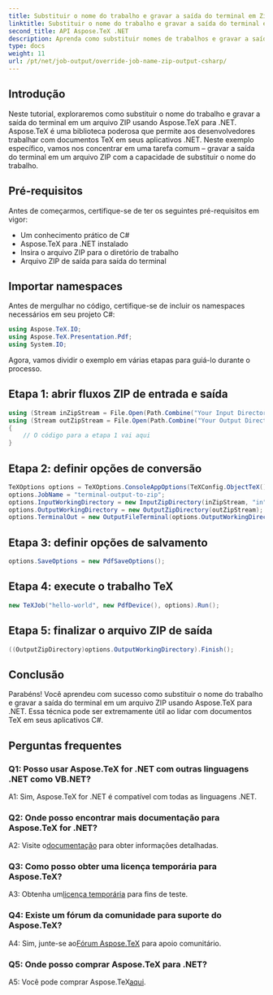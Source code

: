 ```yaml
---
title: Substituir o nome do trabalho e gravar a saída do terminal em Zip (C#)
linktitle: Substituir o nome do trabalho e gravar a saída do terminal em Zip (C#)
second_title: API Aspose.TeX .NET
description: Aprenda como substituir nomes de trabalhos e gravar a saída do terminal em um arquivo ZIP usando Aspose.TeX para .NET. Guia passo a passo com exemplos de C#.
type: docs
weight: 11
url: /pt/net/job-output/override-job-name-zip-output-csharp/
---
```

## Introdução

Neste tutorial, exploraremos como substituir o nome do trabalho e gravar a saída do terminal em um arquivo ZIP usando Aspose.TeX para .NET. Aspose.TeX é uma biblioteca poderosa que permite aos desenvolvedores trabalhar com documentos TeX em seus aplicativos .NET. Neste exemplo específico, vamos nos concentrar em uma tarefa comum – gravar a saída do terminal em um arquivo ZIP com a capacidade de substituir o nome do trabalho.

## Pré-requisitos

Antes de começarmos, certifique-se de ter os seguintes pré-requisitos em vigor:

- Um conhecimento prático de C#
- Aspose.TeX para .NET instalado
- Insira o arquivo ZIP para o diretório de trabalho
- Arquivo ZIP de saída para saída do terminal

## Importar namespaces

Antes de mergulhar no código, certifique-se de incluir os namespaces necessários em seu projeto C#:

```csharp
using Aspose.TeX.IO;
using Aspose.TeX.Presentation.Pdf;
using System.IO;
```

Agora, vamos dividir o exemplo em várias etapas para guiá-lo durante o processo.

## Etapa 1: abrir fluxos ZIP de entrada e saída

```csharp
using (Stream inZipStream = File.Open(Path.Combine("Your Input Directory", "zip-in.zip"), FileMode.Open))
using (Stream outZipStream = File.Open(Path.Combine("Your Output Directory", "terminal-out-to-zip.zip"), FileMode.Create))
{
    // O código para a etapa 1 vai aqui
}
```

## Etapa 2: definir opções de conversão

```csharp
TeXOptions options = TeXOptions.ConsoleAppOptions(TeXConfig.ObjectTeX());
options.JobName = "terminal-output-to-zip";
options.InputWorkingDirectory = new InputZipDirectory(inZipStream, "in");
options.OutputWorkingDirectory = new OutputZipDirectory(outZipStream);
options.TerminalOut = new OutputFileTerminal(options.OutputWorkingDirectory);
```

## Etapa 3: definir opções de salvamento

```csharp
options.SaveOptions = new PdfSaveOptions();
```

## Etapa 4: execute o trabalho TeX

```csharp
new TeXJob("hello-world", new PdfDevice(), options).Run();
```

## Etapa 5: finalizar o arquivo ZIP de saída

```csharp
((OutputZipDirectory)options.OutputWorkingDirectory).Finish();
```

## Conclusão

Parabéns! Você aprendeu com sucesso como substituir o nome do trabalho e gravar a saída do terminal em um arquivo ZIP usando Aspose.TeX para .NET. Essa técnica pode ser extremamente útil ao lidar com documentos TeX em seus aplicativos C#.

## Perguntas frequentes

### Q1: Posso usar Aspose.TeX for .NET com outras linguagens .NET como VB.NET?

A1: Sim, Aspose.TeX for .NET é compatível com todas as linguagens .NET.

### Q2: Onde posso encontrar mais documentação para Aspose.TeX for .NET?

 A2: Visite o[documentação](https://reference.aspose.com/tex/net/) para obter informações detalhadas.

### Q3: Como posso obter uma licença temporária para Aspose.TeX?

 A3: Obtenha um[licença temporária](https://purchase.aspose.com/temporary-license/) para fins de teste.

### Q4: Existe um fórum da comunidade para suporte do Aspose.TeX?

 A4: Sim, junte-se ao[Fórum Aspose.TeX](https://forum.aspose.com/c/tex/47) para apoio comunitário.

### Q5: Onde posso comprar Aspose.TeX para .NET?

 A5: Você pode comprar Aspose.TeX[aqui](https://purchase.aspose.com/buy).